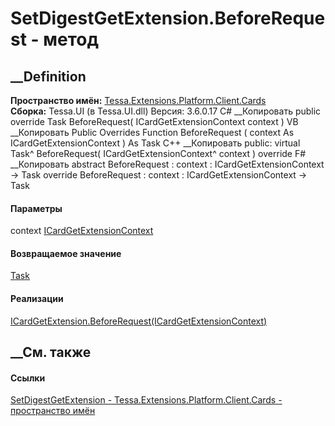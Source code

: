# SetDigestGetExtension.BeforeRequest - метод
##  __Definition
 **Пространство имён:**
[Tessa.Extensions.Platform.Client.Cards](N_Tessa_Extensions_Platform_Client_Cards.htm)  
 **Сборка:** Tessa.UI (в Tessa.UI.dll) Версия: 3.6.0.17
C# __Копировать
     public override Task BeforeRequest(
    	ICardGetExtensionContext context
    )
VB __Копировать
     Public Overrides Function BeforeRequest ( 
    	context As ICardGetExtensionContext
    ) As Task
C++ __Копировать
     public:
    virtual Task^ BeforeRequest(
    	ICardGetExtensionContext^ context
    ) override
F# __Копировать
     abstract BeforeRequest : 
            context : ICardGetExtensionContext -> Task 
    override BeforeRequest : 
            context : ICardGetExtensionContext -> Task 
#### Параметры
context
[ICardGetExtensionContext](T_Tessa_Cards_Extensions_ICardGetExtensionContext.htm)
#### Возвращаемое значение
[Task](https://learn.microsoft.com/dotnet/api/system.threading.tasks.task)
#### Реализации
[ICardGetExtension.BeforeRequest(ICardGetExtensionContext)](M_Tessa_Cards_Extensions_ICardGetExtension_BeforeRequest.htm)  
##  __См. также
#### Ссылки
[SetDigestGetExtension -
](T_Tessa_Extensions_Platform_Client_Cards_SetDigestGetExtension.htm)
[Tessa.Extensions.Platform.Client.Cards - пространство
имён](N_Tessa_Extensions_Platform_Client_Cards.htm)
